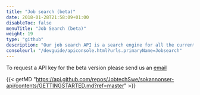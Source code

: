 ```yaml
---
title: "Job search (beta)"
date: 2018-01-28T21:58:09+01:00
disableToc: false
menuTitle: "Job Search (beta)"
weight: 19
type: "github"
description: "Our job search API is a search engine for all the current job ads from Platsbanken. The aim is to make a simple yet versatile API that should suit anyone building any kind of application involving data from job ads."
consoleurl: "/devguide/apiconsole.html?urls.primaryName=Jobsearch"
---
```


To request a API key for the beta version please send us an [email](mailto:beta@jobtechdev.se)

{{< getMD "https://api.github.com/repos/JobtechSwe/sokannonser-api/contents/GETTINGSTARTED.md?ref=master" >}}



